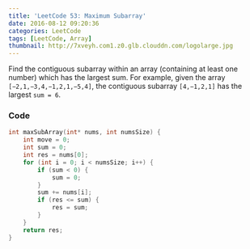 ```yaml
---
title: 'LeetCode 53: Maximum Subarray'
date: 2016-08-12 09:20:36
categories: LeetCode
tags: [LeetCode, Array]
thumbnail: http://7xveyh.com1.z0.glb.clouddn.com/logolarge.jpg
---
```

Find the contiguous subarray within an array (containing at least one number) which has the largest sum. <!--more-->
For example, given the array `[−2,1,−3,4,−1,2,1,−5,4]`,
the contiguous subarray `[4,−1,2,1]` has the largest `sum = 6`.
### Code
```c
int maxSubArray(int* nums, int numsSize) {
    int move = 0;
    int sum = 0;
    int res = nums[0];
    for (int i = 0; i < numsSize; i++) {
        if (sum < 0) {
            sum = 0;
        }
        sum += nums[i];
        if (res <= sum) {
            res = sum;
        }
    }
    return res;
}
```